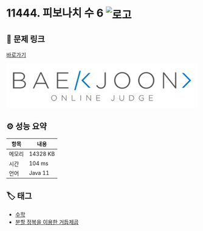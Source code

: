 # 11444. 피보나치 수 6 <img src="https://d2gd6pc034wcta.cloudfront.net/tier/14.svg" alt="로고" height="32" style="vertical-align: middle;" />

## 🔗 문제 링크

[바로가기](https://www.acmicpc.net/problem/11444)

![백준 로고](../../images/boj.png)

## ⚙️ 성능 요약

| 항목   | 내용     |
| ------ | -------- |
| 메모리 | 14328 KB |
| 시간   | 104 ms   |
| 언어   | Java 11  |

## 🏷️ 태그

- [수학](https://www.acmicpc.net/problemset?sort=ac_desc&algo=124)
- [분할 정복을 이용한 거듭제곱](https://www.acmicpc.net/problemset?sort=ac_desc&algo=39)
